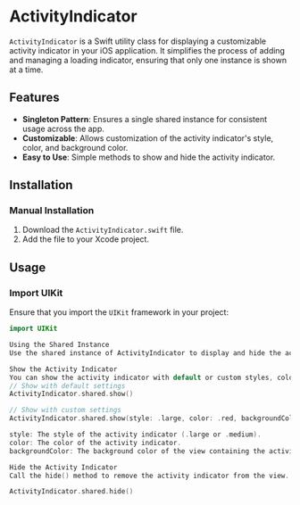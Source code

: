# ActivityIndicator

`ActivityIndicator` is a Swift utility class for displaying a customizable activity indicator in your iOS application. It simplifies the process of adding and managing a loading indicator, ensuring that only one instance is shown at a time.

## Features

- **Singleton Pattern**: Ensures a single shared instance for consistent usage across the app.
- **Customizable**: Allows customization of the activity indicator's style, color, and background color.
- **Easy to Use**: Simple methods to show and hide the activity indicator.

## Installation

### Manual Installation

1. Download the `ActivityIndicator.swift` file.
2. Add the file to your Xcode project.

## Usage

### Import UIKit

Ensure that you import the `UIKit` framework in your project:

```swift
import UIKit

Using the Shared Instance
Use the shared instance of ActivityIndicator to display and hide the activity indicator.

Show the Activity Indicator
You can show the activity indicator with default or custom styles, colors, and background colors
// Show with default settings
ActivityIndicator.shared.show()

// Show with custom settings
ActivityIndicator.shared.show(style: .large, color: .red, backgroundColor: UIColor(white: 0, alpha: 0.7))

style: The style of the activity indicator (.large or .medium).
color: The color of the activity indicator.
backgroundColor: The background color of the view containing the activity indicator (default is semi-transparent black).

Hide the Activity Indicator
Call the hide() method to remove the activity indicator from the view.

ActivityIndicator.shared.hide()
